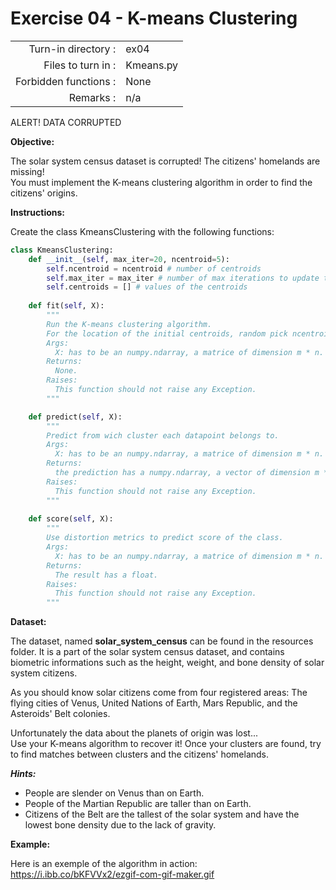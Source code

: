 # Exercise 04 - K-means Clustering


|                         |                    |
| -----------------------:| ------------------ |
|   Turn-in directory :   |  ex04              |
|   Files to turn in :    |  Kmeans.py         |
|   Forbidden functions : |  None              |
|   Remarks :             |  n/a               |


ALERT! DATA CORRUPTED

**Objective:**

The solar system census dataset is corrupted! The citizens' homelands are missing!  
You must implement the K-means clustering algorithm in order to find the citizens' origins.

**Instructions:**

Create the class KmeansClustering with the following functions:  

```python
class KmeansClustering:
    def __init__(self, max_iter=20, ncentroid=5):
        self.ncentroid = ncentroid # number of centroids
        self.max_iter = max_iter # number of max iterations to update the centroids
        self.centroids = [] # values of the centroids
        
    def fit(self, X):
        """
        Run the K-means clustering algorithm.
        For the location of the initial centroids, random pick ncentroids from the dataset.
        Args:
          X: has to be an numpy.ndarray, a matrice of dimension m * n.
        Returns:
          None.
        Raises:
          This function should not raise any Exception.
        """

    def predict(self, X):
        """
        Predict from wich cluster each datapoint belongs to.
        Args:
          X: has to be an numpy.ndarray, a matrice of dimension m * n.
        Returns:
          the prediction has a numpy.ndarray, a vector of dimension m * 1.
        Raises:
          This function should not raise any Exception.
        """
        
    def score(self, X):
        """
        Use distortion metrics to predict score of the class.
        Args:
          X: has to be an numpy.ndarray, a matrice of dimension m * n.
        Returns:
          The result has a float.
        Raises:
          This function should not raise any Exception.
        """
```
**Dataset:**

The dataset, named **solar_system_census** can be found in the resources folder.
It is a part of the solar system census dataset, and contains biometric informations such as the height, weight, and bone density of solar system citizens.  

As you should know solar citizens come from four registered areas: The flying cities of Venus, United Nations of Earth, Mars Republic, and the Asteroids' Belt colonies.  

Unfortunately the data about the planets of origin was lost...  
Use your K-means algorithm to recover it! 
Once your clusters are found, try to find matches between clusters and the citizens' homelands.

***Hints:***

* People are slender on Venus than on Earth.
* People of the Martian Republic are taller than on Earth.
* Citizens of the Belt are the tallest of the solar system and have the lowest bone density due to the lack of gravity.


**Example:**

Here is an exemple of the algorithm in action:  
https://i.ibb.co/bKFVVx2/ezgif-com-gif-maker.gif
